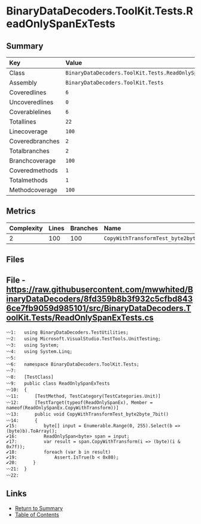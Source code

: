 ﻿# BinaryDataDecoders.ToolKit.Tests.ReadOnlySpanExTests

## Summary

| Key             | Value                                                  |
| :-------------- | :----------------------------------------------------- |
| Class           | `BinaryDataDecoders.ToolKit.Tests.ReadOnlySpanExTests` |
| Assembly        | `BinaryDataDecoders.ToolKit.Tests`                     |
| Coveredlines    | `6`                                                    |
| Uncoveredlines  | `0`                                                    |
| Coverablelines  | `6`                                                    |
| Totallines      | `22`                                                   |
| Linecoverage    | `100`                                                  |
| Coveredbranches | `2`                                                    |
| Totalbranches   | `2`                                                    |
| Branchcoverage  | `100`                                                  |
| Coveredmethods  | `1`                                                    |
| Totalmethods    | `1`                                                    |
| Methodcoverage  | `100`                                                  |

## Metrics

| Complexity | Lines | Branches | Name                                   |
| :--------- | :---- | :------- | :------------------------------------- |
| 2          | 100   | 100      | `CopyWithTransformTest_byte2byte_7bit` |

## Files

## File - https://raw.githubusercontent.com/mwwhited/BinaryDataDecoders/8fd359b8b3f932c5cfbd8436ce7fb9059d985101/src/BinaryDataDecoders.ToolKit.Tests/ReadOnlySpanExTests.cs

```CSharp
〰1:   using BinaryDataDecoders.TestUtilities;
〰2:   using Microsoft.VisualStudio.TestTools.UnitTesting;
〰3:   using System;
〰4:   using System.Linq;
〰5:   
〰6:   namespace BinaryDataDecoders.ToolKit.Tests;
〰7:   
〰8:   [TestClass]
〰9:   public class ReadOnlySpanExTests
〰10:  {
〰11:      [TestMethod, TestCategory(TestCategories.Unit)]
〰12:      [TestTarget(typeof(ReadOnlySpanEx), Member = nameof(ReadOnlySpanEx.CopyWithTransform))]
〰13:      public void CopyWithTransformTest_byte2byte_7bit()
〰14:      {
✔15:          byte[] input = Enumerable.Range(0, 255).Select(b => (byte)b).ToArray();
✔16:          ReadOnlySpan<byte> span = input;
✔17:          var result = span.CopyWithTransform(i => (byte)(i & 0x7f));
✔18:          foreach (var b in result)
✔19:              Assert.IsTrue(b < 0x80);
✔20:      }
〰21:  }
〰22:  
```

## Links

* [Return to Summary](Summary.md)
* [Table of Contents](../TOC.md)


